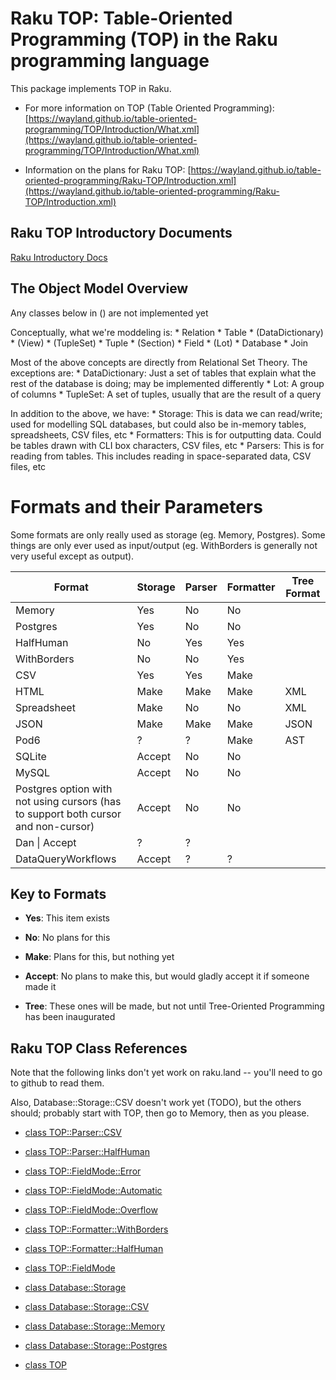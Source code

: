 Raku TOP: Table-Oriented Programming (TOP) in the Raku programming language
===========================================================================

This package implements TOP in Raku. 

  * For more information on TOP (Table Oriented Programming): [https://wayland.github.io/table-oriented-programming/TOP/Introduction/What.xml](https://wayland.github.io/table-oriented-programming/TOP/Introduction/What.xml)

  * Information on the plans for Raku TOP: [https://wayland.github.io/table-oriented-programming/Raku-TOP/Introduction.xml](https://wayland.github.io/table-oriented-programming/Raku-TOP/Introduction.xml)

Raku TOP Introductory Documents
-------------------------------

[Raku Introductory Docs](https://wayland.github.io/table-oriented-programming/Raku-TOP/Introduction.xml)

The Object Model Overview
-------------------------

Any classes below in () are not implemented yet

Conceptually, what we're moddeling is: * Relation * Table * (DataDictionary) * (View) * (TupleSet) * Tuple * (Section) * Field * (Lot) * Database * Join

Most of the above concepts are directly from Relational Set Theory. The exceptions are: * DataDictionary: Just a set of tables that explain what the rest of the database is doing; may be implemented differently * Lot: A group of columns * TupleSet: A set of tuples, usually that are the result of a query

In addition to the above, we have: * Storage: This is data we can read/write; used for modelling SQL databases, but could also be in-memory tables, spreadsheets, CSV files, etc * Formatters: This is for outputting data. Could be tables drawn with CLI box characters, CSV files, etc * Parsers: This is for reading from tables. This includes reading in space-separated data, CSV files, etc

Formats and their Parameters
============================

Some formats are only really used as storage (eg. Memory, Postgres). Some things are only ever used as input/output (eg. WithBorders is generally not very useful except as output).

<table class="pod-table">
<thead><tr>
<th>Format</th> <th>Storage</th> <th>Parser</th> <th>Formatter</th> <th>Tree Format</th>
</tr></thead>
<tbody>
<tr> <td>Memory</td> <td>Yes</td> <td>No</td> <td>No</td> <td></td> </tr> <tr> <td>Postgres</td> <td>Yes</td> <td>No</td> <td>No</td> <td></td> </tr> <tr> <td>HalfHuman</td> <td>No</td> <td>Yes</td> <td>Yes</td> <td></td> </tr> <tr> <td>WithBorders</td> <td>No</td> <td>No</td> <td>Yes</td> <td></td> </tr> <tr> <td>CSV</td> <td>Yes</td> <td>Yes</td> <td>Make</td> <td></td> </tr> <tr> <td>HTML</td> <td>Make</td> <td>Make</td> <td>Make</td> <td>XML</td> </tr> <tr> <td>Spreadsheet</td> <td>Make</td> <td>No</td> <td>No</td> <td>XML</td> </tr> <tr> <td>JSON</td> <td>Make</td> <td>Make</td> <td>Make</td> <td>JSON</td> </tr> <tr> <td>Pod6</td> <td>?</td> <td>?</td> <td>Make</td> <td>AST</td> </tr> <tr> <td>SQLite</td> <td>Accept</td> <td>No</td> <td>No</td> <td></td> </tr> <tr> <td>MySQL</td> <td>Accept</td> <td>No</td> <td>No</td> <td></td> </tr> <tr> <td>Postgres option with not using cursors (has to support both cursor and non-cursor)</td> <td>Accept</td> <td>No</td> <td>No</td> <td></td> </tr> <tr> <td>Dan | Accept</td> <td>?</td> <td>?</td> <td></td> <td></td> </tr> <tr> <td>DataQueryWorkflows</td> <td>Accept</td> <td>?</td> <td>?</td> <td></td> </tr>
</tbody>
</table>

Key to Formats
--------------

  * **Yes**: This item exists

  * **No**: No plans for this

  * **Make**: Plans for this, but nothing yet

  * **Accept**: No plans to make this, but would gladly accept it if someone made it

  * **Tree**: These ones will be made, but not until Tree-Oriented Programming has been inaugurated

Raku TOP Class References
-------------------------

Note that the following links don't yet work on raku.land -- you'll need to go to github to read them. 

Also, Database::Storage::CSV doesn't work yet (TODO), but the others should; probably start with TOP, then go to Memory, then as you please. 

  * [class TOP::Parser::CSV](docs/Markdown/Reference/TOP/Parser/CSV.md)

  * [class TOP::Parser::HalfHuman](docs/Markdown/Reference/TOP/Parser/HalfHuman.md)

  * [class TOP::FieldMode::Error](docs/Markdown/Reference/TOP/FieldMode/Error.md)

  * [class TOP::FieldMode::Automatic](docs/Markdown/Reference/TOP/FieldMode/Automatic.md)

  * [class TOP::FieldMode::Overflow](docs/Markdown/Reference/TOP/FieldMode/Overflow.md)

  * [class TOP::Formatter::WithBorders](docs/Markdown/Reference/TOP/Formatter/WithBorders.md)

  * [class TOP::Formatter::HalfHuman](docs/Markdown/Reference/TOP/Formatter/HalfHuman.md)

  * [class TOP::FieldMode](docs/Markdown/Reference/TOP/FieldMode.md)

  * [class Database::Storage](docs/Markdown/Reference/Database/Storage.md)

  * [class Database::Storage::CSV](docs/Markdown/Reference/Database/Storage/CSV.md)

  * [class Database::Storage::Memory](docs/Markdown/Reference/Database/Storage/Memory.md)

  * [class Database::Storage::Postgres](docs/Markdown/Reference/Database/Storage/Postgres.md)

  * [class TOP](docs/Markdown/Reference//TOP.md)

